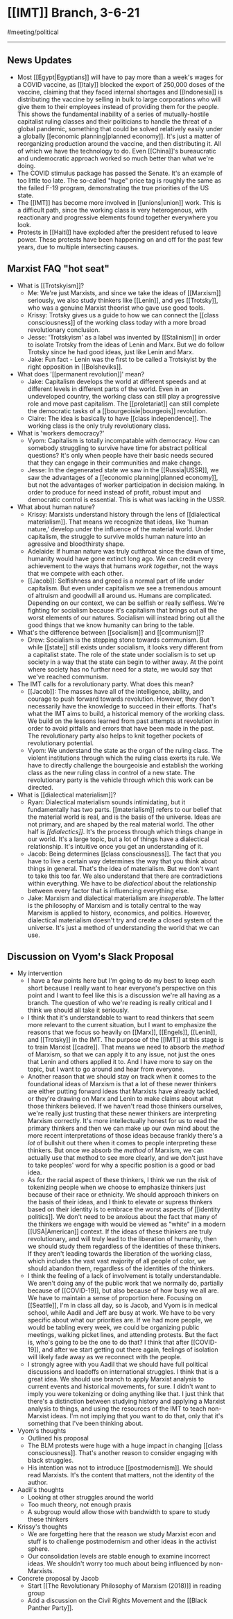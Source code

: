 # [[IMT]] Branch, 3-6-21
#meeting/political 

---
## News Updates
- Most [[Egypt|Egyptians]] will have to pay more than a week's wages for a COVID vaccine, as [[Italy]] blocked the export of 250,000 doses of the vaccine, claiming that they faced internal shortages and [[Indonesia]] is distributing the vaccine by selling in bulk to large corporations who will give them to their employees instead of providing them for the people. This shows the fundamental inability of a series of mutually-hostile capitalist ruling classes and their politicians to handle the threat of a global pandemic, something that could be solved relatively easily under a globally [[economic planning|planned economy]]. It's just a matter of reorganizing production around the vaccine, and then distributing it. All of which we have the technology to do. Even [[China]]'s bureaucratic and undemocratic approach worked so much better than what we're doing. 
- The COVID stimulus package has passed the Senate. It's an example of too little too late. The so-called "huge" price tag is roughly the same as the failed F-19 program, demonstrating the true priorities of the US state.
- The [[IMT]] has become more involved in [[unions|union]] work. This is a difficult path, since the working class is very heterogenous, with reactionary and progressive elements found together everywhere you look. 
- Protests in [[Haiti]] have exploded after the president refused to leave power. These protests have been happening on and off for the past few years, due to multiple intersecting causes. 

## Marxist FAQ "hot seat"
- What is [[Trotskyism]]?
	- Me: We're just Marxists, and since we take the ideas of [[Marxism]] seriously, we also study thinkers like [[Lenin]], and yes [[Trotsky]], who was a genuine Marxist theorist who gave use good tools. 
	- Krissy: Trotsky gives us a guide to how we can connect the [[class consciousness]] of the working class today with a more broad revolutionary conclusion.
	- Jesse: 'Trotskyism' as a label was invented by [[Stalinism]] in order to isolate Trotsky from the ideas of Lenin and Marx. But we do follow Trotsky since he had good ideas, just like Lenin and Marx. 
	- Jake: Fun fact - Lenin was the first to be called a Trotskyist by the right opposition in [[Bolsheviks]]. 
- What does '[[permanent revolution]]' mean?
	- Jake: Capitalism develops the world at different speeds and at different levels in different parts of the world. Even in an undeveloped country, the working class can still play a progressive role and move past capitalism. The [[proletariat]] can still complete the democratic tasks of a [[bourgeoisie|bourgeois]] revolution. 
	- Claire: The idea is basically to have [[class independence]]. The working class is the only truly revolutionary class. 
- What is 'workers democracy?'
	- Vyom: Capitalism is totally incompatable with democracy. How can somebody struggling to survive have time for abstract political questions? It's only when people have their basic needs secured that they can engage in their communities and make change. 
	- Jesse: In the degenerated state we saw in the [[Russia|USSR]], we saw the advantages of a [[economic planning|planned economy]], but not the advantages of worker participation in decision making. In order to produce for need instead of profit, robust imput and democratic control is essential. This is what was lacking in the USSR. 
- What about human nature?
	- Krissy: Marxists understand history through the lens of [[dialectical materialism]]. That means we recognize that ideas, like 'human nature,' develop under the influence of the material world. Under capitalism, the struggle to survive molds human nature into an agressive and bloodthirsty shape.
	- Adelaide: If human nature was truly cutthroat since the dawn of time, humanity would have gone extinct long ago. We can credit every achievement to the ways that humans *work together*, not the ways that we compete with each other. 
	- [[Jacob]]: Selfishness and greed is a normal part of life under capitalism. But even under capitalism we see a tremendous amount of altruism and goodwill all around us. Humans are complicated. Depending on our context, we can be selfish or really selfless. We're fighting for socialism because it's capitalism that brings out all the worst elements of our natures. Socialism will instead bring out all the good things that we know humanity can bring to the table. 
- What's the difference between [[socialism]] and [[communism]]?
	- Drew: Socialism is the stepping stone towards communism. But while [[state]] still exists under socialism, it looks very different from a capitalist state. The role of the state under socialism is to set up society in a way that the state can begin to wither away. At the point where society has no further need for a state, we would say that we've reached communism. 
- The IMT calls for a revolutionary party. What does this mean?
	- [[Jacob]]: The masses have all of the intelligence, ability, and courage to push forward towards revolution. However, they don't necessarily have the knowledge to succeed in their efforts. That's what the IMT aims to build, a historical memory of the working class. We build on the lessons learned from past attempts at revolution in order to avoid pitfalls and errors that have been made in the past. The revolutionary party also helps to knit together pockets of revolutionary potential. 
	- Vyom: We understand the state as the organ of the ruling class. The violent institutions through which the ruling class exerts its rule. We have to directly challenge the bourgeoisie and establish the working class as the new ruling class in control of a new state. The revolutionary party is the vehicle through which this work can be directed.
- What is [[dialectical materialism]]?
	- Ryan: Dialectical materialism sounds intimidating, but it fundamentally has two parts. [[materialism]] refers to our belief that the material world is real, and is the basis of the universe. Ideas are not primary, and are shaped by the real material world. The other half is *[[dialectics]]*. It's the process through which things change in our world. It's a large topic, but a lot of things have a dialectical relationship. It's intuitive once you get an understanding of it. 
	- Jacob: Being determines [[class consciousness]]. The fact that you have to live a certain way determines the way that you think about things in general. That's the idea of materialism. But we don't want to take this too far. We also understand that there are contradictions within everything. We have to be *dialectical* about the relationship between every factor that is influencing everything else. 
	- Jake: Marxism and dialectical materialism are *inseperable*. The latter is the philosophy of Marxism and is totally central to the way Marxism is applied to history, economics, and politics. However, dialectical materialism doesn't try and create a closed system of the universe. It's just a method of understanding the world that we can use. 

## Discussion on Vyom's Slack Proposal 
- My intervention 
	- I have a few points here but I'm going to do my best to keep each short because I really want to hear everyone's perspective on this point and I want to feel like this is a discussion we're all having as a branch. The question of who we're reading is really critical and I think we should all take it seriously. 
	- I think that it's understandable to want to read thinkers that seem more relevant to the current situation, but I want to emphasize the reasons that we focus so heavily on [[Marx]], [[Engels]], [[Lenin]], and [[Trotsky]] in the IMT. The purpose of the [[IMT]] at this stage is to train Marxist [[cadre]]. That means we need to absorb the *method* of Marxism, so that we can apply it to any issue, not just the ones that Lenin and others applied it to. And I have more to say on the topic, but I want to go around and hear from everyone. 
	- Another reason that we should stay on track when it comes to the foundational ideas of Marxism is that a lot of these newer thinkers are either putting forward ideas that Marxists have already tackled, or they're drawing on Marx and Lenin to make claims about what those thinkers believed. If we haven't read those thinkers ourselves, we're really just trusting that these newer thinkers are interpreting Marxism correctly. It's more intellectually honest for us to read the primary thinkers and then we can make up our own mind about the more recent interpretations of those ideas because frankly there's a *lot* of bullshit out there when it comes to people interpreting these thinkers. But once we absorb the *method* of Marxism, we can actually use that method to see more clearly, and we don't just have to take peoples' word for why a specific position is a good or bad idea. 
	- As for the racial aspect of these thinkers, I think we run the risk of tokenizing people when we choose to emphasize thinkers just because of their race or ethnicity. We should approach thinkers on the basis of their ideas, and I think to elevate or supress thinkers based on their identity is to embrace the worst aspects of [[identity politics]]. We don't need to be anxious about the fact that many of the thinkers we engage with would be viewed as "white" in a modern [[USA|American]] context. If the ideas of these thinkers are truly revolutionary, and will truly lead to the liberation of humanity, then we should study them regardless of the identities of these thinkers. If they aren't leading towards the liberation of the working class, which includes the vast vast majority of all people of color, we should abandon them, regardless of the identities of the thinkers. 
	- I think the feeling of a lack of involvement is totally understandable. We aren't doing any of the public work that we normally do, partially because of [[COVID-19]], but also because of how busy we all are. We have to maintain a sense of proportion here. Focusing on [[Seattle]], I'm in class all day, so is Jacob, and Vyom is in medical school, while Aadil and Jeff are busy at work. We have to be very specific about what our priorities are. If we had more people, we would be tabling every week, we could be organizing public meetings, walking picket lines, and attending protests. But the fact is, who's going to be the one to do that? I think that after [[COVID-19]], and after we start getting out there again, feelings of isolation will likely fade away as we reconnect with the people. 
	- I strongly agree with you Aadil that we should have full political discussions and leadoffs on international struggles. I think that is a great idea. We should use branch to apply Marxist analysis to current events and historical movements, for sure. I didn't want to imply you were tokenizing or doing anything like that. I just think that there's a distinction between studying history and applying a Marxist analysis to things, and using the resources of the IMT to teach non-Marxist ideas. I'm not implying that you want to do that, only that it's something that I've been thinking about. 
- Vyom's thoughts
	- Outlined his proposal
	- The BLM protests were huge with a huge impact in changing [[class consciousness]]. That's another reason to consider engaging with black struggles. 
	- His intention was not to introduce [[postmodernism]]. We should read Marxists. It's the content that matters, not the identity of the author. 
- Aadil's thoughts
	- Looking at other struggles around the world
	- Too much theory, not enough praxis
	- A subgroup would allow those with bandwidth to spare to study these thinkers
- Krissy's thoughts
	- We are forgetting here that the reason we study Marxist econ and stuff is to challenge postmodernism and other ideas in the activist sphere. 
	- Our consolidation levels are stable enough to examine incorrect ideas. We shouldn't worry too much about being influenced by non-Marxists. 
- Concrete proposal by Jacob
	- Start [[The Revolutionary Philosophy of Marxism (2018)]] in reading group
	- Add a discussion on the Civil Rights Movement and the [[Black Panther Party]].
